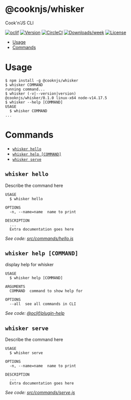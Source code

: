@cooknjs/whisker
================

Cook&#39;n&#39;JS CLI

[![oclif](https://img.shields.io/badge/cli-oclif-brightgreen.svg)](https://oclif.io)
[![Version](https://img.shields.io/npm/v/@cooknjs/whisker.svg)](https://npmjs.org/package/@cooknjs/whisker)
[![CircleCI](https://circleci.com/gh/cooknjs/whisker/tree/master.svg?style=shield)](https://circleci.com/gh/cooknjs/whisker/tree/master)
[![Downloads/week](https://img.shields.io/npm/dw/@cooknjs/whisker.svg)](https://npmjs.org/package/@cooknjs/whisker)
[![License](https://img.shields.io/npm/l/@cooknjs/whisker.svg)](https://github.com/cooknjs/whisker/blob/master/package.json)

<!-- toc -->
* [Usage](#usage)
* [Commands](#commands)
<!-- tocstop -->
# Usage
<!-- usage -->
```sh-session
$ npm install -g @cooknjs/whisker
$ whisker COMMAND
running command...
$ whisker (-v|--version|version)
@cooknjs/whisker/0.1.0 linux-x64 node-v14.17.5
$ whisker --help [COMMAND]
USAGE
  $ whisker COMMAND
...
```
<!-- usagestop -->
# Commands
<!-- commands -->
* [`whisker hello`](#whisker-hello)
* [`whisker help [COMMAND]`](#whisker-help-command)
* [`whisker serve`](#whisker-serve)

## `whisker hello`

Describe the command here

```
USAGE
  $ whisker hello

OPTIONS
  -n, --name=name  name to print

DESCRIPTION
  ...
  Extra documentation goes here
```

_See code: [src/commands/hello.js](https://github.com/cooknjs/whisker/blob/v0.1.0/src/commands/hello.js)_

## `whisker help [COMMAND]`

display help for whisker

```
USAGE
  $ whisker help [COMMAND]

ARGUMENTS
  COMMAND  command to show help for

OPTIONS
  --all  see all commands in CLI
```

_See code: [@oclif/plugin-help](https://github.com/oclif/plugin-help/blob/v3.2.3/src/commands/help.ts)_

## `whisker serve`

Describe the command here

```
USAGE
  $ whisker serve

OPTIONS
  -n, --name=name  name to print

DESCRIPTION
  ...
  Extra documentation goes here
```

_See code: [src/commands/serve.js](https://github.com/cooknjs/whisker/blob/v0.1.0/src/commands/serve.js)_
<!-- commandsstop -->
